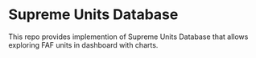 # Supreme Units Database

This repo provides implemention of Supreme Units Database that allows exploring FAF units in dashboard with charts.